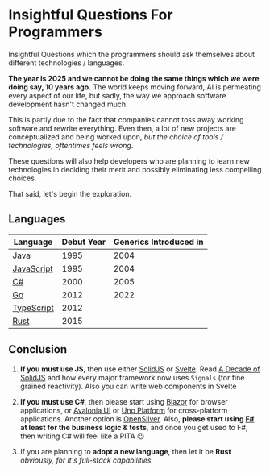 # Insightful Questions For Programmers
Insightful Questions which the programmers should ask themselves about different technologies / languages.

**The year is 2025 and we cannot be doing the same things which we were doing say, 10 years ago.** The world keeps moving forward, AI is permeating every aspect of our life, but sadly, the way we approach software development hasn't changed much.

This is partly due to the fact that companies cannot toss away working software and rewrite everything. Even then, a lot of new projects are conceptualized and being worked upon, *but the choice of tools / technologies, oftentimes feels wrong*.

These questions will also help developers who are planning to learn new technologies in deciding their merit and possibly eliminating less compelling choices.

That said, let's begin the exploration.

## Languages

| Language | Debut Year | Generics Introduced in |
|----------|------------|------------------------|
| Java | 1995 | 2004 |
| [JavaScript](languages/JavaScript.md) | 1995 | 2004 |
| [C#](languages/CSharp.md) | 2000 | 2005 |
| [Go](languages/Go.md) | 2012 | 2022 |
| [TypeScript](languages/TypeScript.md) | 2012 | |
| [Rust](languages/Rust.md) | 2015 |  |

## Conclusion

1. **If you must use JS**, then use either [SolidJS](https://www.solidjs.com/) or [Svelte](https://svelte.dev/). Read [A Decade of SolidJS](https://dev.to/this-is-learning/a-decade-of-solidjs-32f4) and how every major framework now uses `Signals` (for fine grained reactivity). Also you can write web components in Svelte

2. **If you must use C#**, then please start using [Blazor](https://dotnet.microsoft.com/en-us/apps/aspnet/web-apps/blazor) for browser applications, or [Avalonia UI](https://avaloniaui.net/) or [Uno Platform](https://platform.uno/) for cross-platform applications. Another option is [OpenSilver](https://opensilver.net/). Also, **please start using [F#](https://fsharp.org/) at least for the business logic & tests**, and once you get used to F#, then writing C# will feel like a PITA 😉

3. If you are planning to **adopt a new language**, then let it be **Rust** *obviously, for it's full-stack capabilities*
